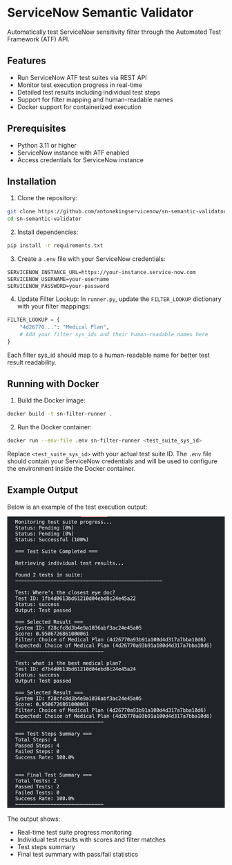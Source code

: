 # ServiceNow Semantic Validator                                                                              
                                                                                                              
Automatically test ServiceNow sensitivity filter through the Automated Test Framework (ATF) API.             
                                                                                                              
## Features                                                                                                  
                                                                                                              
- Run ServiceNow ATF test suites via REST API                                                                
- Monitor test execution progress in real-time                                                               
- Detailed test results including individual test steps                                                      
- Support for filter mapping and human-readable names                                                        
- Docker support for containerized execution                                                                 
                                                                                                              
## Prerequisites                                                                                             
                                                                                                              
- Python 3.11 or higher                                                                                      
- ServiceNow instance with ATF enabled                                                                       
- Access credentials for ServiceNow instance                                                                 
                                                                                                              
## Installation                                                                                              
                                                                                                              
1. Clone the repository:                                                                                     
```bash                                                                                                      
git clone https://github.com/antonekingservicenow/sn-semantic-validator.git                                  
cd sn-semantic-validator
```

2. Install dependencies:
```bash
pip install -r requirements.txt
```

3. Create a `.env` file with your ServiceNow credentials:
```
SERVICENOW_INSTANCE_URL=https://your-instance.service-now.com
SERVICENOW_USERNAME=your-username
SERVICENOW_PASSWORD=your-password
```

4. Update Filter Lookup:
In `runner.py`, update the `FILTER_LOOKUP` dictionary with your filter mappings:
```python
FILTER_LOOKUP = {
    "4d26770...": "Medical Plan",
    # Add your filter sys_ids and their human-readable names here
}
```
Each filter sys_id should map to a human-readable name for better test result readability.

## Running with Docker

1. Build the Docker image:
```bash
docker build -t sn-filter-runner .
```

2. Run the Docker container:
```bash
docker run --env-file .env sn-filter-runner <test_suite_sys_id>
```

Replace `<test_suite_sys_id>` with your actual test suite ID. The `.env` file should contain your ServiceNow credentials and will be used to configure the environment inside the Docker container.

## Example Output

Below is an example of the test execution output:

![Example Test Output](output.png)

The output shows:
- Real-time test suite progress monitoring
- Individual test results with scores and filter matches
- Test steps summary
- Final test summary with pass/fail statistics
